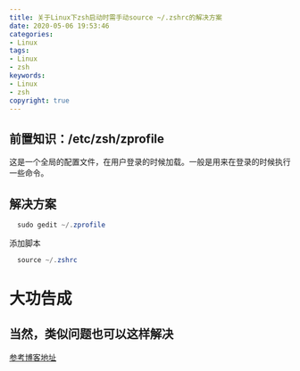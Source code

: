 ```yaml
---
title: 关于Linux下zsh启动时需手动source ~/.zshrc的解决方案
date: 2020-05-06 19:53:46
categories:
- Linux
tags: 
- Linux
- zsh
keywords: 
- Linux
- zsh
copyright: true
---
```

## 前置知识：/etc/zsh/zprofile
这是一个全局的配置文件，在用户登录的时候加载。一般是用来在登录的时候执行一些命令。
## 解决方案

```powershell
  sudo gedit ~/.zprofile
```

添加脚本

```powershell
  source ~/.zshrc
```
# 大功告成
## 当然，类似问题也可以这样解决

[参考博客地址](https://blog.csdn.net/Faiz5z/article/details/80986460)

